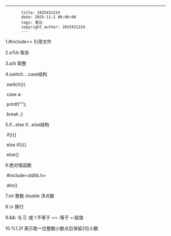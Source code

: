 ---
           title: 2025431224
           date: 2025-11-1 00:00:00
           tags: 笔记
           copyright_author: 2025431224
           ---
           

1.#include<>   引用文件

2.a%b   取余

3.a/b  取整

4.switch....case结构

​       switch(){

​             case a:

​              printf("");

​               break ;} 

5.if...else if...else结构

​        if(){}

​         else if(){}

​         else{}

6.绝对值函数

​       #include<stdlib.h>

​            abs()

7.int 整数 double 浮点数

8.\n 换行

9.&&: 与       || :或     !:不等于     == :等于       =:赋值

10.%1.2f  表示取一位整数小数点后保留2位小数